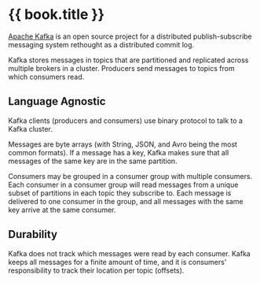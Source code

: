# {{ book.title }}

[Apache Kafka](https://kafka.apache.org/) is an open source project for a distributed publish-subscribe messaging system rethought as a distributed commit log.

Kafka stores messages in topics that are partitioned and replicated across multiple brokers in a cluster. Producers send messages to topics from which consumers read.

## Language Agnostic

Kafka clients (producers and consumers) use binary protocol to talk to a Kafka cluster.

Messages are byte arrays (with String, JSON, and Avro being the most common formats). If a message has a key, Kafka makes sure that all messages of the same key are in the same partition.

Consumers may be grouped in a consumer group with multiple consumers. Each consumer in a consumer group will read messages from a unique subset of partitions in each topic they subscribe to. Each message is delivered to one consumer in the group, and all messages with the same key arrive at the same consumer.

## Durability

Kafka does not track which messages were read by each consumer. Kafka keeps all messages for a finite amount of time, and it is consumers' responsibility to track their location per topic (offsets).
